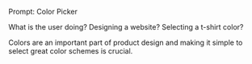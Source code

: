 Prompt: Color Picker

What is the user doing? Designing a website? Selecting a t-shirt color?

Colors are an important part of product design and making it simple to select great color schemes is crucial.
